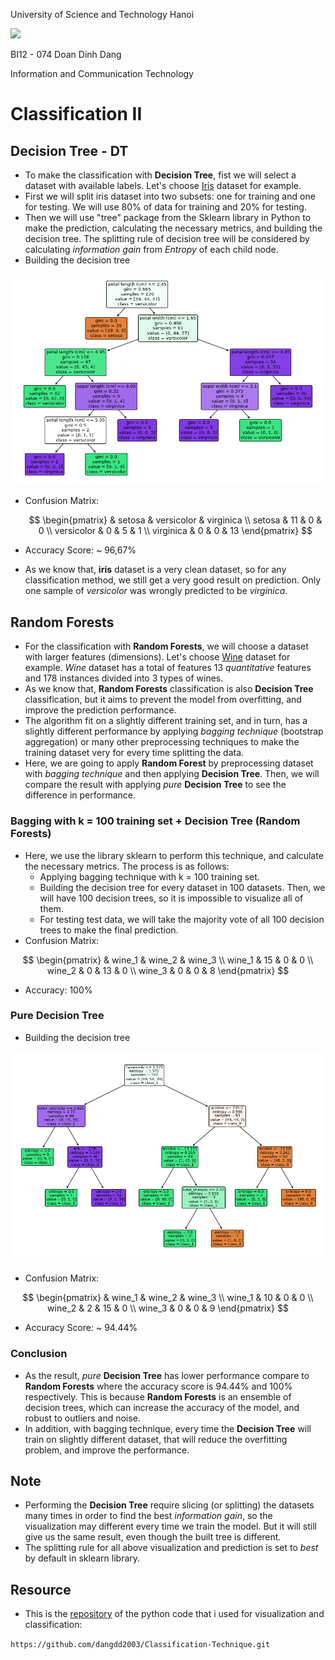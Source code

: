 University of Science and Technology Hanoi

![](https://cdn.haitrieu.com/wp-content/uploads/2022/11/Logo-Truong-Dai-hoc-Khoa-hoc-va-Cong-nghe-Ha-Noi.png)

BI12 - 074 Doan Dinh Dang

Information and Communication Technology

# Classification II

## Decision Tree - DT

- To make the classification with **Decision Tree**, fist we will select a dataset with available labels. Let's choose [Iris](https://archive.ics.uci.edu/dataset/53/iris) dataset for example.
- First we will split iris dataset into two subsets: one for training and one for testing. We will use 80% of data for training and 20% for testing.
- Then we will use "tree" package from the Sklearn library in Python to make the prediction, calculating the necessary metrics, and building the decision tree. The splitting rule of decision tree will be considered by calculating _information gain_ from _Entropy_ of each child node.
- Building the decision tree

![Decision tree of Iris dataset](Decision_Tree_Iris.png)

- Confusion Matrix:

  $$
  \begin{pmatrix}
  & setosa & versicolor & virginica \\
  setosa & 11 & 0 & 0 \\
  versicolor & 0 & 5 & 1 \\
  virginica & 0 & 0 & 13
  \end{pmatrix}
  $$

- Accuracy Score: ~ 96,67%
- As we know that, **iris** dataset is a very clean dataset, so for any classification method, we still get a very good result on prediction. Only one sample of _versicolor_ was wrongly predicted to be _virginica_.

## Random Forests

- For the classification with **Random Forests**, we will choose a dataset with larger features (dimensions). Let's choose [Wine](https://archive.ics.uci.edu/dataset/109/wine) dataset for example. _Wine_ dataset has a total of features 13 _quantitative_ features and 178 instances divided into 3 types of wines.
- As we know that, **Random Forests** classification is also **Decision Tree** classification, but it aims to prevent the model from overfitting, and improve the prediction performance.
- The algorithm fit on a slightly different training set, and in turn, has a slightly different performance by applying _bagging technique_ (bootstrap aggregation) or many other preprocessing techniques to make the training dataset very for every time splitting the data.
- Here, we are going to apply **Random Forest** by preprocessing dataset with _bagging technique_ and then applying **Decision Tree**. Then, we will compare the result with applying _pure_ **Decision Tree** to see the difference in performance.

### Bagging with k = 100 training set + Decision Tree (Random Forests)

- Here, we use the library sklearn to perform this technique, and calculate the necessary metrics. The process is as follows:
  - Applying bagging technique with k = 100 training set.
  - Building the decision tree for every dataset in 100 datasets. Then, we will have 100 decision trees, so it is impossible to visualize all of them.
  - For testing test data, we will take the majority vote of all 100 decision trees to make the final prediction.
- Confusion Matrix:

$$
\begin{pmatrix}
& wine_1 & wine_2 & wine_3 \\
wine_1 & 15 & 0 & 0 \\
wine_2 & 0 & 13 & 0 \\
wine_3 & 0 & 0 & 8
\end{pmatrix}
$$

- Accuracy: 100%

### Pure Decision Tree

- Building the decision tree

![Decision tree of Wine dataset](Decision_Tree_Wine.png)

- Confusion Matrix:

$$
\begin{pmatrix}
& wine_1 & wine_2 & wine_3 \\
wine_1 & 10 & 0 & 0 \\
wine_2 & 2 & 15 & 0 \\
wine_3 & 0 & 0 & 9
\end{pmatrix}
$$

- Accuracy Score: ~ 94.44%

### Conclusion

- As the result, _pure_ **Decision Tree** has lower performance compare to **Random Forests** where the accuracy score is 94.44% and 100% respectively. This is because **Random Forests** is an ensemble of decision trees, which can increase the accuracy of the model, and robust to outliers and noise.
- In addition, with bagging technique, every time the **Decision Tree** will train on slightly different dataset, that will reduce the overfitting problem, and improve the performance.

## Note

- Performing the **Decision Tree** require slicing (or splitting) the datasets many times in order to find the best _information gain_, so the visualization may different every time we train the model. But it will still give us the same result, even though the built tree is different.
- The splitting rule for all above visualization and prediction is set to _best_ by default in sklearn library.

## Resource

- This is the [repository](https://github.com/dangdd2003/Classification-Technique.git) of the python code that i used for visualization and classification:

`https://github.com/dangdd2003/Classification-Technique.git`
